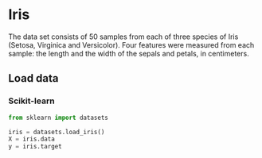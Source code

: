 # Iris

The data set consists of 50 samples from each of three species of Iris (Setosa, Virginica and Versicolor). Four features were measured from each sample: the length and the width of the sepals and petals, in centimeters.

## Load data

### Scikit-learn

```python
from sklearn import datasets

iris = datasets.load_iris()
X = iris.data
y = iris.target
```
